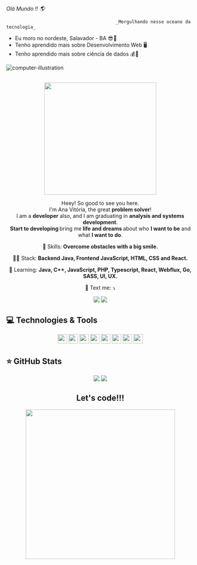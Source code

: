 
## 

_Olá Mundo !! 🌎_

                                             _Mergulhando nesse oceano da tecnologia_
                                             

-   Eu moro no nordeste, Salavador - BA 😎🌅
-   Tenho aprendido mais sobre Desenvolvimento Web 🖥️                                  
-   Tenho aprendido mais sobre ciência de dados 💰🧁

![computer-illustration](https://user-images.githubusercontent.com/82422887/118577031-0dba7900-b760-11eb-8156-fa81d57abb80.png)

<br>
<div align="center">
<img src="https://user-images.githubusercontent.com/82422887/118577031-0dba7900-b760-11eb-8156-fa81d57abb80.png)" width="300px" />
</div>


<p align="center">
  Heey! So good to see you here. <br>I'm Ana Vitória, the great <strong>problem solver</strong>! <br> I am a <strong>developer</strong> also, and 
I am graduating in <strong>analysis and systems development</strong>.<br />
<strong>Start to developing </strong>bring me<strong> life and dreams </strong>about who <strong>I want to be</strong> and what <strong>I want to do</strong>.

</p>

<p align="center">
  💼 Skills: <strong>Overcome obstacles with a big smile.</strong>
</p>

<p align="center">
  👩‍💻  Stack: <strong>Backend Java, Frontend JavaScript, HTML, CSS and React.</strong>
</p>

<p align="center">
  🚀  Learning: <strong>Java, C++, JavaScript, PHP, Typescript, React, Webflux, Go, SASS, UI, UX.</strong>
</p>

<p align="center">
  💌 Text me: ⤵️
</p>

<p align="center">
  <a href="https://www.instagram.com/ana.vitoria.9678/" alt="Instagram">
  <img src="https://img.shields.io/badge/-Instagram-DF0174?style=for-the-badge&logo=instagram&logoColor=white&link=https://www.instagram.com/keidsondesigner/"/></a>
  
  <a href="https://www.linkedin.com/in/ana-vitória-554a5320b/" alt="Linkedin">
  <img src="https://img.shields.io/badge/-Linkedin-0e76a8?style=for-the-badge&logo=Linkedin&logoColor=white&link=https://www.linkedin.com/in/keidsonroby/" /></a>
</p>  

## 💻 Technologies & Tools

<p align="center">
  
 <img src="https://img.shields.io/badge/-JAVA-CB3837?style=flat-square&logo=java&logoColor=white" height="25"/>
 <img src="https://img.shields.io/badge/-javascript-%23F7DF1E?style=flat-square&logo=javascript&logoColor=black" height="25"/>
<img src="https://img.shields.io/badge/typescript%20-%23007ACC.svg?&style=for-the-badge&logo=typescript&logoColor=white" height="25"/>
<img src="https://img.shields.io/badge/react%20-%2320232a.svg?&style=for-the-badge&logo=react&logoColor=%2361DAFB" height="25"/>
<img src="https://img.shields.io/badge/bootstrap%20-%23563D7C.svg?&style=for-the-badge&logo=bootstrap&logoColor=white" height="25"/>
<img src="https://img.shields.io/badge/-npm-CB3837?style=flat-square&logo=npm" height="25"/>
<img src="https://img.shields.io/badge/-GitHub-181717?style=flat-square&logo=github" height="25"/>
<img src="https://img.shields.io/badge/-EXCEL-CB3837?style=flat-square&logo=Excel&logoColor=white" height="25"/>


</p>

## ⭐ GitHub Stats

<p align = "center">
  <img src = "https://github-readme-stats.vercel.app/api?username=Ana576&show_icons=true&theme=tokyonight&line_height=27">
  <img src = "https://github-readme-stats.vercel.app/api/top-langs/?username=Ana576&hide=css,html&theme=tokyonight">
</p>

<div align="center">
<h2>Let's code!!!</h2>
<img src="https://media.giphy.com/media/LmNwrBhejkK9EFP504/giphy.gif" width="400px" />
</div>
